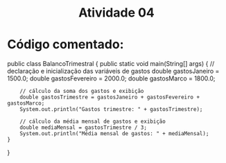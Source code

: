 

<h1 align="center"> Atividade 04 </h1>

# Código comentado:

public class BalancoTrimestral {
    public static void main(String[] args) {
        // declaração e inicialização das variáveis de gastos
        double gastosJaneiro = 1500.0;
        double gastosFevereiro = 2000.0;
        double gastosMarco = 1800.0;

        // cálculo da soma dos gastos e exibição
        double gastosTrimestre = gastosJaneiro + gastosFevereiro + gastosMarco;
        System.out.println("Gastos trimestre: " + gastosTrimestre);

        // cálculo da média mensal de gastos e exibição
        double mediaMensal = gastosTrimestre / 3;
        System.out.println("Média mensal de gastos: " + mediaMensal);
    }
}
